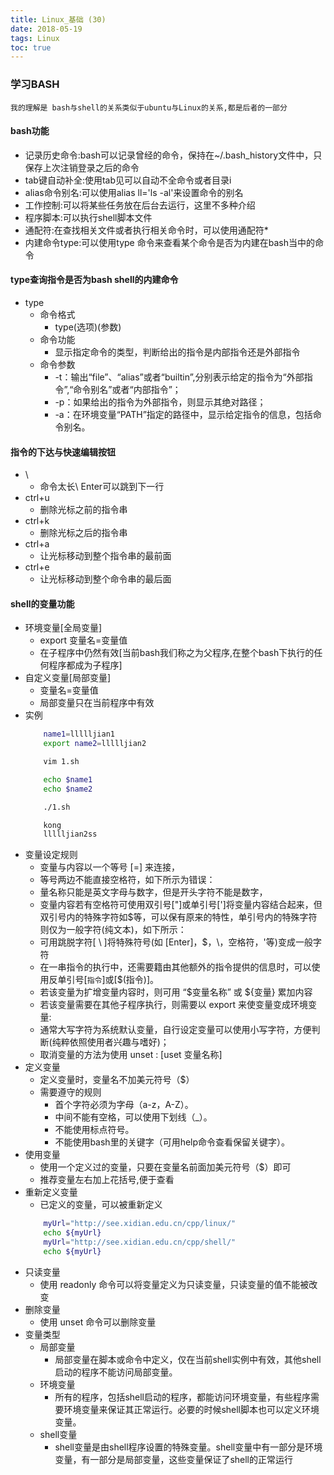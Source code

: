 ```yaml
---
title: Linux_基础 (30)
date: 2018-05-19
tags: Linux
toc: true
---
```


### 学习BASH
    我的理解是 bash与shell的关系类似于ubuntu与Linux的关系,都是后者的一部分

<!-- more -->

#### bash功能
- 记录历史命令:bash可以记录曾经的命令，保持在~/.bash_history文件中，只保存上次注销登录之后的命令
- tab键自动补全:使用tab见可以自动不全命令或者目录i
- alias命令别名:可以使用alias ll='ls -al'来设置命令的别名
- 工作控制:可以将某些任务放在后台去运行，这里不多种介绍
- 程序脚本:可以执行shell脚本文件
- 通配符:在查找相关文件或者执行相关命令时，可以使用通配符*
- 内建命令type:可以使用type 命令来查看某个命令是否为内建在bash当中的命令

#### type查询指令是否为bash shell的内建命令
- type
    * 命令格式
        * type(选项)(参数)
    * 命令功能
        * 显示指定命令的类型，判断给出的指令是内部指令还是外部指令
    * 命令参数
        * -t：输出“file”、“alias”或者“builtin”,分别表示给定的指令为“外部指令”,“命令别名”或者“内部指令”；
        * -p：如果给出的指令为外部指令，则显示其绝对路径；
        * -a：在环境变量“PATH”指定的路径中，显示给定指令的信息，包括命令别名。

#### 指令的下达与快速编辑按钮
- \
    * 命令太长\ Enter可以跳到下一行
- ctrl+u
    * 删除光标之前的指令串
- ctrl+k
    * 删除光标之后的指令串
- ctrl+a
    * 让光标移动到整个指令串的最前面
- ctrl+e
    * 让光标移动到整个命令串的最后面

#### shell的变量功能
- 环境变量[全局变量]
    * export 变量名=变量值
    * 在子程序中仍然有效[当前bash我们称之为父程序,在整个bash下执行的任何程序都成为子程序]
- 自定义变量[局部变量]
    * 变量名=变量值
    * 局部变量只在当前程序中有效
- 实例
    ```bash
        name1=llllljian1
        export name2=llllljian2

        vim 1.sh

        echo $name1
        echo $name2

        ./1.sh

        kong
        llllljian2ss
    ```
- 变量设定规则
    * 变量与内容以一个等号 [=] 来连接， 
	* 等号两边不能直接空格符，如下所示为错误：
	* 量名称只能是英文字母与数字，但是开头字符不能是数字，
	* 变量内容若有空格符可使用双引号["]或单引号[']将变量内容结合起来，但双引号内的特殊字符如$等，可以保有原来的特性，单引号内的特殊字符则仅为一般字符(纯文本)，如下所示：
	* 可用跳脱字符[ \ ]将特殊符号(如 [Enter]，$，\，空格符，'等)变成一般字符
	* 在一串指令的执行中，还需要籍由其他额外的指令提供的信息时，可以使用反单引号[`指令`]或[$(指令)]。
	* 若该变量为扩增变量内容时，则可用 “$变量名称” 或 ${变量} 累加内容
	* 若该变量需要在其他子程序执行，则需要以 export 来使变量变成环境变量:
	* 通常大写字符为系统默认变量，自行设定变量可以使用小写字符，方便判断(纯粹依照使用者兴趣与嗜好)；
	* 取消变量的方法为使用 unset : [uset 变量名称]
- 定义变量
    * 定义变量时，变量名不加美元符号（$）
    * 需要遵守的规则
        * 首个字符必须为字母（a-z，A-Z）。
        * 中间不能有空格，可以使用下划线（_）。
        * 不能使用标点符号。
        * 不能使用bash里的关键字（可用help命令查看保留关键字）。
- 使用变量
    * 使用一个定义过的变量，只要在变量名前面加美元符号（$）即可
    * 推荐变量左右加上花括号,便于查看
- 重新定义变量
    * 已定义的变量，可以被重新定义
    ```bash
        myUrl="http://see.xidian.edu.cn/cpp/linux/"
        echo ${myUrl}
        myUrl="http://see.xidian.edu.cn/cpp/shell/"
        echo ${myUrl}
    ```
- 只读变量
    * 使用 readonly 命令可以将变量定义为只读变量，只读变量的值不能被改变
- 删除变量
    * 使用 unset 命令可以删除变量
- 变量类型
    * 局部变量
        * 局部变量在脚本或命令中定义，仅在当前shell实例中有效，其他shell启动的程序不能访问局部变量。
    * 环境变量
        * 所有的程序，包括shell启动的程序，都能访问环境变量，有些程序需要环境变量来保证其正常运行。必要的时候shell脚本也可以定义环境变量。
    * shell变量
        * shell变量是由shell程序设置的特殊变量。shell变量中有一部分是环境变量，有一部分是局部变量，这些变量保证了shell的正常运行
